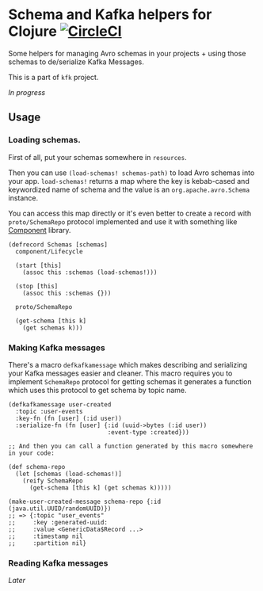# Schema and Kafka helpers for Clojure [![CircleCI](https://circleci.com/gh/konukhov/kfk-schema-helpers.svg?style=shield)](https://circleci.com/gh/konukhov/kfk-schema-helpers)

Some helpers for managing Avro schemas in your projects + using those schemas to de/serialize Kafka Messages.

This is a part of `kfk` project.

_In progress_

## Usage

### Loading schemas.

First of all, put your schemas somewhere in `resources`.

Then you can use `(load-schemas! schemas-path)` to load Avro schemas into your app. `load-schemas!` returns a map where the key is kebab-cased and keywordized name of schema and the value is an `org.apache.avro.Schema` instance.

You can access this map directly or it's even better to create a record with `proto/SchemaRepo` protocol implemented and use it with something like [Component](https://github.com/stuartsierra/component) library.

```
(defrecord Schemas [schemas]
  component/Lifecycle
  
  (start [this]
	(assoc this :schemas (load-schemas!)))

  (stop [this]
    (assoc this :schemas {}))
	
  proto/SchemaRepo
  
  (get-schema [this k]
    (get schemas k)))
```

### Making Kafka messages

There's a macro `defkafkamessage` which makes describing and serializing your Kafka messages easier and cleaner. This macro requires you to implement `SchemaRepo` protocol for getting schemas it generates a function which uses this protocol to get schema by topic name.

```
(defkafkamessage user-created
  :topic :user-events
  :key-fn (fn [user] (:id user))
  :serialize-fn (fn [user] {:id (uuid->bytes (:id user))
                            :event-type :created}))							
  
;; And then you can call a function generated by this macro somewhere in your code:

(def schema-repo
  (let [schemas (load-schemas!)]
    (reify SchemaRepo
      (get-schema [this k] (get schemas k)))))

(make-user-created-message schema-repo {:id (java.util.UUID/randomUUID)})
;; => {:topic "user_events" 
;;     :key :generated-uuid: 
;;     :value <GenericData$Record ...>
;;     :timestamp nil
;;     :partition nil}
```

### Reading Kafka messages 

_Later_
